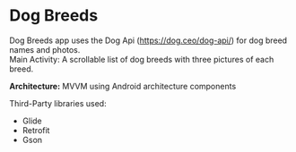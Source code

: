 # Dog Breeds
Dog Breeds app uses the Dog Api (​https://dog.ceo/dog-api/) for dog breed names and photos. <br />
Main Activity:  A scrollable list of dog breeds with three pictures of each breed.

**Architecture:** MVVM using Android architecture components

Third-Party libraries used:

- Glide
- Retrofit
- Gson
